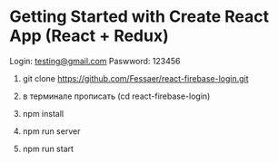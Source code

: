 # Getting Started with Create React App (React + Redux)

Login: testing@gmail.com
Paswword: 123456

1) git clone https://github.com/Fessaer/react-firebase-login.git

2) в терминале прописать (cd react-firebase-login)

3) npm install

4) npm run server

5) npm run start
